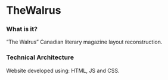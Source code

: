 # TheWalrus

### What is it?

“The Walrus” Canadian literary magazine layout reconstruction.

### Technical Architecture

Website developed using: HTML, JS and CSS.

